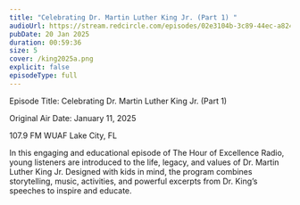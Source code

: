 ```yaml
---
title: "Celebrating Dr. Martin Luther King Jr. (Part 1) "
audioUrl: https://stream.redcircle.com/episodes/02e3104b-3c89-44ec-a824-70622a9fcdb6/stream.mp3
pubDate: 20 Jan 2025
duration: 00:59:36
size: 5
cover: /king2025a.png
explicit: false
episodeType: full
---
```

Episode Title: Celebrating Dr. Martin Luther King Jr. (Part 1)

Original Air Date: January 11, 2025

107.9 FM WUAF Lake City, FL

In this engaging and educational episode of The Hour of Excellence Radio, young listeners are introduced to the life, legacy, and values of Dr. Martin Luther King Jr. Designed with kids in mind, the program combines storytelling, music, activities, and powerful excerpts from Dr. King’s speeches to inspire and educate.